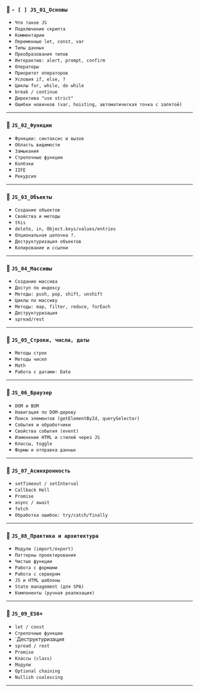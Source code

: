 ### 📁 `- [ ] JS_01_Основы`

- `Что такое JS`
- `Подключение скрипта`
- `Комментарии`
- `Переменные let, const, var`
- `Типы данных`
- `Преобразования типов`
- `Интерактив: alert, prompt, confirm`
- `Операторы`
- `Приоритет операторов`
- `Условия if, else, ?`
- `Циклы for, while, do while`
- `break / continue`
- `Директива "use strict"`
- `Ошибки новичков (var, hoisting, автоматическая точка с запятой)`
---
### 📁 `JS_02_Функции`

- `Функции: синтаксис и вызов`
- `Область видимости`
- `Замыкания`
- `Стрелочные функции`
- `Колбэки`
- `IIFE`
- `Рекурсия`

---

### 📁 `JS_03_Объекты`

- `Создание объектов` 
- `Свойства и методы`    
- `this`
- `delete, in, Object.keys/values/entries`
- `Опциональная цепочка ?.`
- `Деструктуризация объектов`
- `Копирование и ссылки`

---

### 📁 `JS_04_Массивы`

- `Создание массива`
- `Доступ по индексу`
- `Методы: push, pop, shift, unshift`
- `Циклы по массиву`
- `Методы: map, filter, reduce, forEach`
- `Деструктуризация`
- `spread/rest`
---

### 📁 `JS_05_Строки, числа, даты`
- `Методы строк`
- `Методы чисел`
- `Math`
- `Работа с датами: Date`
---

### 📁 `JS_06_Браузер`

- `DOM и BOM`
- `Навигация по DOM-дереву`
- `Поиск элементов (getElementById, querySelector)`
- `События и обработчики`
- `Свойства события (event)`
- `Изменение HTML и стилей через JS`
- `Классы, toggle`
- `Формы и отправка данных`
---

### 📁 `JS_07_Асинхронность`

- `setTimeout / setInterval`
- `Callback Hell`
- `Promise`
- `async / await`
- `fetch`
- `Обработка ошибок: try/catch/finally`
---

### 📁 `JS_08_Практика и архитектура`

- `Модули (import/export)`
- `Паттерны проектирования`
- `Чистые функции`
- `Работа с формами`
- `Работа с сервером`
- `JS и HTML шаблоны`
- `State management (для SPA)`
- `Компоненты (ручная реализация)`
---

### 📁 `JS_09_ES6+`

- `let / const`
- `Стрелочные функции`
- `Деструктуризация    
- `spread / rest`
- `Promise`
- `Классы (class)`
- `Модули`
- `Optional chaining`
- `Nullish coalescing`
---
